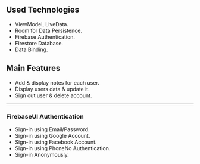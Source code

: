 ## Used Technologies
- ViewModel, LiveData.
- Room for Data Persistence.
- Firebase Authentication.
- Firestore Database. 
- Data Binding.

## Main Features

- Add & display notes for each user.
- Display users data & update it.
- Sign out user & delete account.

---

### FirebaseUI Authentication
- Sign-in using Email/Password.
- Sign-in using Google Account.
- Sign-in using Facebook Account.
- Sign-in using PhoneNo Authentication.
- Sign-in Anonymously.
